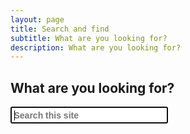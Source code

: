 ```yaml
---
layout: page
title: Search and find
subtitle: What are you looking for?
description: What are you looking for?
---
```

<div style="min-height: 100vh;">
  <h2>What are you looking for?</h2>

  <div id="search-demo-container">
    <input type="search" id="search-input" placeholder="Search this site" style='font-size: 1em; padding: 0.25em; font-weight: 700;' size="25" autofocus>
    <ul id="results-container"></ul>
  </div>
</div>

<script src="https://unpkg.com/simple-jekyll-search@latest/dest/simple-jekyll-search.min.js" type="text/javascript"></script>

<script type="text/javascript">
  SimpleJekyllSearch({
    searchInput: document.getElementById('search-input'),
    resultsContainer: document.getElementById('results-container'),
    json: '/search.json',
    searchResultTemplate: '<li style="margin-bottom: 1.25em;"><a href="{url}"><span style="font-weight: normal; font-style: italic;">{url}</span><br /><span style="font-weight: bold; font-style: normal; font-size: 125%">{title}</span><br /><span style="font-weight: normal; font-style normal;">{content}</span></a></li>',
    noResultsText: 'No results found',
    fuzzy: true
  })
</script>

